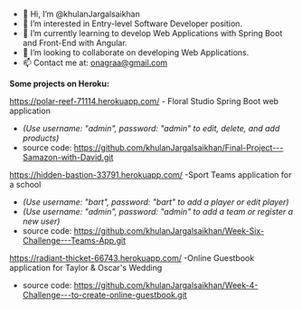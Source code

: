 - 👋 Hi, I’m @khulanJargalsaikhan
- 👀 I’m interested in Entry-level Software Developer position.
- 🌱 I’m currently learning to develop Web Applications with Spring Boot and Front-End with Angular. 
- 💞️ I’m looking to collaborate on developing Web Applications.
- 📫 Contact me at: onagraa@gmail.com

<!---
khulanJargalsaikhan/khulanJargalsaikhan is a ✨ special ✨ repository because its `README.md` (this file) appears on your GitHub profile.
You can click the Preview link to take a look at your changes.
--->


**Some projects on Heroku:**

https://polar-reef-71114.herokuapp.com/   - Floral Studio Spring Boot web application
- *(Use username: "admin", password: "admin" to edit, delete, and add products)*
- source code: https://github.com/khulanJargalsaikhan/Final-Project---Samazon-with-David.git



https://hidden-bastion-33791.herokuapp.com/   -Sport Teams application for a school
- *(Use username: "bart", password: "bart" to add a player or edit player)* 
- *(Use username: "admin", password: "admin" to add a team or register a new user)*
- source code: https://github.com/khulanJargalsaikhan/Week-Six-Challenge---Teams-App.git


https://radiant-thicket-66743.herokuapp.com/   -Online Guestbook application for Taylor & Oscar's Wedding
- source code: https://github.com/khulanJargalsaikhan/Week-4-Challenge---to-create-online-guestbook.git




